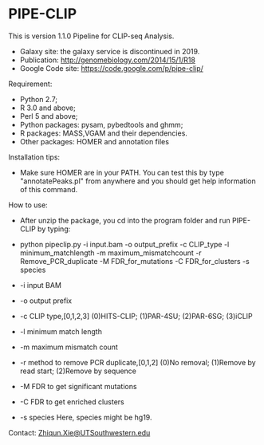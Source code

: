 PIPE-CLIP
=========
This is version 1.1.0
Pipeline for CLIP-seq Analysis.
- Galaxy site: the galaxy service is discontinued in 2019.
- Publication: http://genomebiology.com/2014/15/1/R18
- Google Code site: https://code.google.com/p/pipe-clip/


Requirement:
-  Python 2.7; 
-  R 3.0 and above;
-  Perl 5 and above;
-  Python packages: pysam, pybedtools and ghmm;
-  R packages: MASS,VGAM and their dependencies.
-  Other packages: HOMER and annotation files


Installation tips:
- Make sure HOMER are in your PATH. You can test this by type "annotatePeaks.pl" from anywhere and you should get help information of this command.
 
How to use:

- After unzip the package, you cd into the program folder and run PIPE-CLIP by typing:
- python pipeclip.py -i input.bam -o output_prefix -c CLIP_type -l minimum_matchlength -m maximum_mismatchcount  -r Remove_PCR_duplicate -M FDR_for_mutations -C FDR_for_clusters -s species

- -i input BAM
- -o output prefix
- -c CLIP type,[0,1,2,3] (0)HITS-CLIP; (1)PAR-4SU; (2)PAR-6SG; (3)iCLIP
- -l minimum match length
- -m maximum mismatch count
- -r method to remove PCR duplicate,[0,1,2] (0)No removal; (1)Remove by read start; (2)Remove by sequence
- -M FDR to get significant mutations
- -C FDR to get enriched clusters
- -s species 
Here, species might be hg19.

Contact: Zhiqun.Xie@UTSouthwestern.edu
